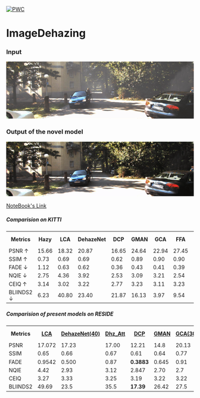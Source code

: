  	
[![PWC](https://img.shields.io/endpoint.svg?url=https://paperswithcode.com/badge/lca-net-light-convolutional-autoencoder-for/image-dehazing-on-reside)](https://paperswithcode.com/sota/image-dehazing-on-reside?p=lca-net-light-convolutional-autoencoder-for)
# ImageDehazing
### Input 
 ![Alt Text](Reports/input_haze.gif)
### Output of the novel model
 ![Alt Text](Reports/output_dehaze.gif)

[NoteBook's Link](https://nbviewer.jupyter.org/github/abubakrsiddq/ImageDehazing/tree/main/)

##### Comparision on KITTI
<table>
 <tr>
  <th>Metrics</th>
  <th><a >Hazy</a></th>
   <th><a>LCA</a></th>
    <th><a>DehazeNet</a></th>
       <th><a >DCP</a></th>
    <th><a >GMAN</a></th>
    <th><a >GCA</a></th>
    <th><a >FFA</a></th>
    <th><a >U-net</a></th>
  <th><a >Novel</a></th>
  
  
  </tr>
   <tr>
    <td>PSNR &#8593</td>
      <td class="hazy">15.66</td>
    <td class="lca">18.32</td>
    <td class="dehazenet">20.87</td>
       <td class="dcp">16.65</td>
    <td class="gman">24.64</td>
    <td class="gca">22.94</td>
    <td class="FFA">27.45</td>
    <td class="unet">24.56</td>
    <td class="novel">31.35</td>
   </tr>
    <tr>
    <td>SSIM &#8593</td>
         <td class="hazy">0.73</td>
    <td class="lca">0.69</td>
    <td class="dehazenet">0.69</td>
        <td class="dcp">0.62</td>
    <td class="gman">0.89</td>
    <td class="gca">0.90</td>
    <td class="FFA">0.90</td>
    <td class="unet">0.86</td>
    <td class="novel">0.95</td>
 </tr>
   
  <tr>
   <td>FADE &#8595</td>
     <td class="hazy">1.12</td>
    <td class="lca">0.63</td>
    <td class="dehazenet">0.62</td>
        <td class="dcp">0.36</td>
    <td class="gman">0.43</td>
    <td class="gca">0.41</td>
    <td class="FFA">0.39</td>
    <td class="unet">0.57</td>
    <td class="novel">0.45</td>
  <tr>
    <td>NQIE &#8595</td>
     <td class="hazy">2.75</td>
    <td class="lca">4.36</td>
    <td class="dehazenet">3.92</td>
        <td class="dcp">2.53</td>
    <td class="gman">3.09</td>
    <td class="gca">3.21</td>
    <td class="FFA">2.54</td>
    <td class="unet">2.73</td>
    <td class="novel">2.79</td>
   
  </tr>
  
  <tr>
    <td>CEIQ &#8593</td>
     <td class="hazy">3.14</td>
    <td class="lca">3.02</td>
    <td class="dehazenet">3.22</td>
       <td class="dcp">2.77</td>
    <td class="gman">3.23</td>
    <td class="gca">3.11</td>
    <td class="FFA">3.23</td>
    <td class="unet">3.19</td>
    <td class="novel">3.27</td>
  </tr>
  <tr>
    <td>BLIINDS2 &#8595</td>
        <td class="hazy">6.23</td>
    <td class="lca">40.80</td>
    <td class="dehazenet">23.40</td>
      <td class="dcp">21.87</td>
    <td class="gman">16.13</td>
    <td class="gca">3.97</td>
    <td class="FFA">9.54</td>
    <td class="unet">8.88</td>
    <td class="novel">11.86</td>
  </tr>
 </table>
 
 
 
 
 
 
 
 
 
 
 
 
 
 

##### Comparision of present models on RESIDE

<table style="width:100%">
  <tr>
    <th>Metrics</th>
     <th><a href="models/LCA-net">LCA</a></th>
    <th><a href="models/DeHazenet">DehazeNet(40)</a></th>
    <th><a href="models/dehazenet_attention">Dhz_Att</a></th>
    <th><a href="models/DCP">DCP</a></th>
    <th><a href="models/GMAN_net">GMAN</a></th>
    <th><a href="models/GCA-net">GCA(30)</a></th>
    <th><a href="models/FFA-net">FFA(10)</a></th>
    <th><a href="models/unet">U-net</a></th>
   
  </tr>
  <tr>
    <td>PSNR</td>
      <td>17.072</td>
    <td>17.23</td>
    <td>17.00</td>
    <td>12.21</td>
    <td>14.8</td>
    <td>20.13</td>
    <td><b>20.67</b></td>
    <td>19.38</td>
   </tr>
    <tr>
    <td>SSIM</td>
     <td>0.65</td>
    <td>0.66</td>
  <td>0.67</td>
    <td>0.61</td>
  <td>0.64</td>
     <td>0.77</td>
      <td><b>0.79</b></td>
      <td>0.73</td>
   </tr>
   
  <tr>
    <td>FADE</td>
       <td>0.9542</td>
    <td>0.500</td>
  <td>0.87</td>
  <td><b>0.3883</b></td>
    <td>0.645</td>
  <td>0.91</td>
  <td>1.24</td>
  <td>0.68</td>
  </tr>
  <tr>
    <td>NQIE</td>
       <td>4.42</td>
    <td>2.93</td>
  <td>3.12</td>
    <td>2.847</td>
  <td>2.70</td>
  <td>2.7</td>
  <td><b>2.67</b></td>
  <td>3.71</td>
  </tr>
  
  <tr>
    <td>CEIQ</td>
       <td>3.27</td>
    <td>3.33</td>
  <td>3.25</td>
    <td>3.19</td>
  <td>3.22</td>
  <td>3.22</td>
  <td><b>3.42</b></td>
  <td>3.4</td>
  </tr>
  <tr>
    <td>BLIINDS2</td>
       <td>49.69</td>
    <td>23.5</td>
  <td>35.5</td>
    <td><b>17.39</b></td>
  <td>26.42</td>
  <td>27.5</td>
  <td>24.4</td>
  <td>39.11</td>
  </tr>
  </table>

